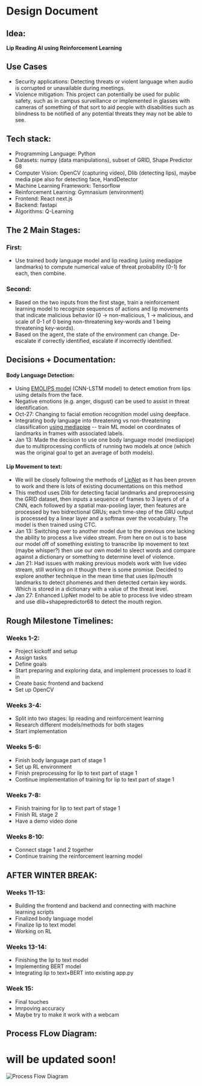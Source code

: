 # Design Document

## Idea:  
**Lip Reading AI using Reinforcement Learning**  

## Use Cases
- Security applications: Detecting threats or violent language when audio is corrupted or unavailable during meetings.
- Violence mitigation: This project can potentially be used for public safety, such as in campus surveillance or implemented in glasses with cameras of something of that sort to aid people with disabilities such as blindness to be notified of any potential threats they may not be able to see.

## Tech stack: 
- Programming Language: Python 
- Datasets: numpy (data manipulations), subset of GRID, Shape Predictor 68
- Computer Vision: OpenCV (capturing video), Dlib (detecting lips), maybe media pipe also for detecting face, HandDetector
- Machine Learning Framework: Tensorflow
- Reinforcement Learning: Gymnasium (environment) 
- Frontend: React next.js 
- Backend: fastapi 
- Algorithms: Q-Learning

## The 2 Main Stages:  

### First:
- Use trained body language model and lip reading (using mediapipe landmarks) to compute numerical value of threat probability (0-1) for each, then combine.

### Second:  
- Based on the two inputs from the first stage, train a reinforcement learning model to recognize sequences of actions and lip movements that indicate malicious behavior (0 -> non-malicious, 1 -> malicious, and scale of 0-1 of 0 being non-threatening key-words and 1 being threatening key-words).
- Based on the agent, the state of the environment can change. De-escalate if correctly identified, escalate if incorrectly identified.

## Decisions + Documentation:
#### Body Language Detection:
- Using [EMOLIPS model]([url](https://github.com/SMIL-SPCRAS/EMOLIPS)) (CNN-LSTM model) to detect emotion from lips using details from the face.
- Negative emotions (e.g. anger, disgust) can be used to assist in threat identification.
- Oct-27: Changing to facial emotion recognition model using deepface.
- Integrating body language into threatening vs non-threatening classification [using mediapipe]([url](https://www.youtube.com/watch?v=We1uB79Ci-w)) -- train ML model on coordinates of landmarks in frames with associated labels.  
- Jan 13: Made the decision to use one body language model (mediapipe) due to multiprocessing conflicts of running two models at once (which was the original goal to get an average of both models).

#### Lip Movement to text:
- We will be closely following the methods of [LipNet](https://arxiv.org/pdf/1611.01599) as it has been proven to work and there is lots of existing documentations on this method
- This method uses Dlib for detecting facial landmarks and preprocessing the GRID dataset, then inputs a sequence of frames to 3 layers of 
of a CNN, each followed by a spatial max-pooling layer, then features are processed by two bidrectional GRUs; each time-step of the GRU output is processed by a linear layer and a softmax over the vocabulary. The model is then trained using CTC.
- Jan 13: Switching over to another model due to the previous one lacking the ability to process a live video stream. From here on out is to base our model off of something existing to transcribe lip movement to text (maybe whisper?) then use our own model to sleect words and compare against a dictionary or something to determine level of violence.
- Jan 21: Had issues with making previous models work with live video stream, still working on it though there is some promise. Decided to explore another technique in the mean time that uses lip/mouth landmarks to detect phomenes and then detected certain key words. Which is stored in a dictionary with a value of the threat level.
- Jan 27: Enhanced LipNet model to be able to process live video stream and use dlib+shapepredictor68 to detect the mouth region.

## Rough Milestone Timelines:  
### Weeks 1-2:  
- Project kickoff and setup  
- Assign tasks  
- Define goals  
- Start preparing and exploring data, and implement processes to load it in  
- Create basic frontend and backend  
- Set up OpenCV  

### Weeks 3-4:  
- Split into two stages: lip reading and reinforcement learning
- Research different models/methods for both stages
- Start implementation

### Weeks 5-6:  
- Finish body language part of stage 1
- Set up RL environment
- Finish preprocessing for lip to text part of stage 1
- Continue implementation of training for lip to text part of stage 1

### Weeks 7-8:  
- Finish training for lip to text part of stage 1
- Finish RL stage 2
- Have a demo video done

### Weeks 8-10:  
- Connect stage 1 and 2 together
- Continue training the reinforcement learning model

## AFTER WINTER BREAK:  

### Weeks 11-13:  
- Building the frontend and backend and connecting with machine learning scripts
- Finalized body language model
- Finalize lip to text model
- Working on RL

### Weeks 13-14:  
- Finishing the lip to text model
- Implementing BERT model
- Integrating lip to text+BERT into existing app.py

### Week 15:  
- Final touches  
- Imrpoving accuracy
- Maybe try to make it work with a webcam

## Process FLow Diagram:
# will be updated soon!
![Process Flow Diagram](/process_flow_dgm.jpg)